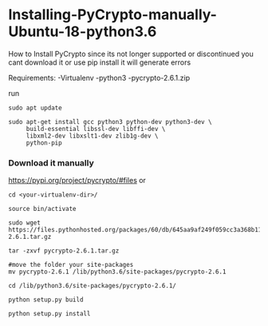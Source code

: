 # Installing-PyCrypto-manually-Ubuntu-18-python3.6
How to Install PyCrypto since its not longer supported or discontinued you cant download it or use pip install it will generate errors

Requirements:
-Virtualenv
-python3
-pycrypto-2.6.1.zip

run
```
sudo apt update

sudo apt-get install gcc python3 python-dev python3-dev \
     build-essential libssl-dev libffi-dev \
     libxml2-dev libxslt1-dev zlib1g-dev \
     python-pip
```

### Download it manually
https://pypi.org/project/pycrypto/#files
or
```
cd <your-virtualenv-dir>/

source bin/activate

sudo wget https://files.pythonhosted.org/packages/60/db/645aa9af249f059cc3a368b118de33889219e0362141e75d4eaf6f80f163/pycrypto-2.6.1.tar.gz

tar -zxvf pycrypto-2.6.1.tar.gz

#move the folder your site-packages
mv pycrypto-2.6.1 /lib/python3.6/site-packages/pycrypto-2.6.1

cd /lib/python3.6/site-packages/pycrypto-2.6.1/

python setup.py build

python setup.py install
```


